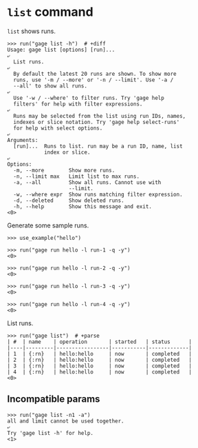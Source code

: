# `list` command

`list` shows runs.

    >>> run("gage list -h")  # +diff
    Usage: gage list [options] [run]...
    ⤶
      List runs.
    ⤶
      By default the latest 20 runs are shown. To show more
      runs, use '-m / --more' or '-n / --limit'. Use '-a /
      --all' to show all runs.
    ⤶
      Use '-w / --where' to filter runs. Try 'gage help
      filters' for help with filter expressions.
    ⤶
      Runs may be selected from the list using run IDs, names,
      indexes or slice notation. Try 'gage help select-runs'
      for help with select options.
    ⤶
    Arguments:
      [run]...  Runs to list. run may be a run ID, name, list
                index or slice.
    ⤶
    Options:
      -m, --more        Show more runs.
      -n, --limit max   Limit list to max runs.
      -a, --all         Show all runs. Cannot use with
                        --limit.
      -w, --where expr  Show runs matching filter expression.
      -d, --deleted     Show deleted runs.
      -h, --help        Show this message and exit.
    <0>

Generate some sample runs.

    >>> use_example("hello")

    >>> run("gage run hello -l run-1 -q -y")
    <0>

    >>> run("gage run hello -l run-2 -q -y")
    <0>

    >>> run("gage run hello -l run-3 -q -y")
    <0>

    >>> run("gage run hello -l run-4 -q -y")
    <0>

List runs.

    >>> run("gage list")  # +parse
    | #  | name    | operation       | started   | status      |
    |----|---------|-----------------|-----------|-------------|
    | 1  | {:rn}   | hello:hello     | now       | completed   |
    | 2  | {:rn}   | hello:hello     | now       | completed   |
    | 3  | {:rn}   | hello:hello     | now       | completed   |
    | 4  | {:rn}   | hello:hello     | now       | completed   |
    <0>

## Incompatible params

    >>> run("gage list -n1 -a")
    all and limit cannot be used together.
    ⤶
    Try 'gage list -h' for help.
    <1>
